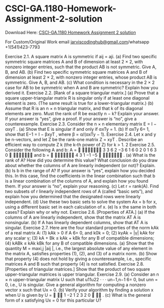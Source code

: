 # CSCI-GA.1180-Homework-Assignment-2-solution

Download Here: [CSCI-GA.1180 Homework Assignment 2 solution](https://jarviscodinghub.com/assignment/csci-ga-1180-homework-assignment-2-solution/)

For Custom/Original Work email jarviscodinghub@gmail.com/whatsapp +1(541)423-7793

Exercise 2.1. A square matrix A is symmetric if aij = aji.
(a) Find two specific symmetric square matrices A and B of dimension at least 2 × 2, with nonzero integer
entries, such that the product AB is not symmetric. Give A, B, and AB.
(b) Find two specific symmetric square matrices A and B of dimension at least 2 × 2, with nonzero integer
entries, whose product AB is symmetric. Give A, B, and AB.
(c) What condition is necessary in the 2 × 2 case for AB to be symmetric when A and B are symmetric?
Explain how you derived it.
Exercise 2.2. [Rank of a square triangular matrix.]
(a) Prove that a square upper-triangular matrix R is singular only if at least one diagonal element is zero.
(The same result is true for a lower-triangular matrix.)
(b) Assume that R is an n × n triangular matrix, and that k of its diagonal elements are zero. Must the
rank of R be exactly n − k? Explain your answer. If your answer is “yes”, give a proof. If your answer
is “no”, give a counterexample.
Exercise 2.3. Consider the n × n elementary matrix E = I − αxyT
.
(a) Show that E is singular if and only if αxTy = 1.
(b) If αxTy 6= 1, show that E−1 = I − βxyT
, where β = α/(αxTy − 1).
Exercise 2.4. Let x and y be n-vectors, and let Z be the rank-one matrix Z = xyT
. Describe an efficient
way to compute Z
k
(the k-th power of Z) for k > 1.
2
Exercise 2.5. Consider the following A and b:
A =


3 3 6
2 −3 6
1 6 0
2 0 1
6 3 0


and b =


4
3
1
−1
−5


.
(a) What is the rank of A? How did you determine this value? What conclusion do you draw about
whether the columns of A are linearly independent (or not)? Explain.
(b) Is b in the range of A? If your answer is “yes”, explain how you decided this. In this case, find the
coefficients in the linear combination such that b is a linear combination of the columns of A, and
explain how you found them. If your answer is “no”, explain your reasoning.
(c) Let r = rank(A). Find two subsets of r linearly independent rows of A (called “basic sets”), and
explain how you determined that the designated rows were linearly independent.
(d) Use these two basic sets to solve the system Ax = b for x, using a different basic set in each calculation
of x.
(e) Is x the same in both cases? Explain why or why not.
Exercise 2.6. [Properties of ATA.]
(a) If the columns of A are linearly independent, show that the matrix AT A is nonsingular.
(b) If A has linearly dependent columns, show that AT A is singular.
Exercise 2.7. Here are the four standard properties of the norm kAk of a real matrix A: (1) kAk > 0 if
A 6= 0, and k0k = 0; (2) kγAk = |γ| kAk for any scalar γ; (3) kA + Bk ≤ kAk + kBk for any B of compatible
dimensions; (4) kABk ≤ kAk kBk for any B of compatible dimensions.
(a) Show that the quantity M = maxi,j |aij |, i.e., the largest absolute value of any element in the matrix
A, satisfies properties (1), (2), and (3) of a matrix norm.
(b) Show that property (4) does not hold by giving a counterexample, i.e., specific matrices A and B such
that property (4) is not satisfied.
Exercise 2.8. [Properties of triangular matrices.] Show that the product of two square upper-triangular
matrices is upper triangular.
Exercise 2.9.
(a) Consider an n × n upper-triangular matrix U such that
u11u22 · · · un−1,n−1
6= 0, but unn = 0,
i.e., U is singular. Give a general algorithm for computing a nonzero vector x such that Ux = 0.
(b) Verify your algorithm by finding a solution x when U is given by
U =


1 −2
1
2
3 2
0

 .
(c) What is the general form of x satisfying Ux = 0 for this particular U?
